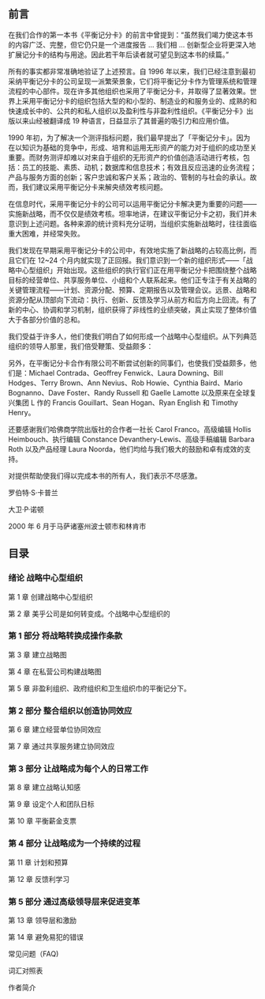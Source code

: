 ## 前言

在我们合作的第一本书《平衡记分卡》的前言中曾提到：“虽然我们竭力使这本书的内容广泛、完整，但它仍只是一个进度报告 ...  我们相 ... 创新型企业将更深入地扩展记分卡的结构与用途。因此若干年后读者就可望见到这本书的续篇。”

所有的事实都非常准确地验证了上述预言。自 1996 年以来，我们已经注意到最初采纳平衡记分卡的公司呈现一派繁荣景象，它们将平衡记分卡作为管理系统和管理流程的中心部件。现在许多其他组织也采用了平衡记分卡，并取得了显著效果。世界上采用平衡记分卡的组织包括大型的和小型的、制造业的和服务业的、成熟的和快速成长中的、公共的和私人组织以及盈利性与非盈利性组织。《平衡记分卡》出版以来山经被翻译成 19 种语言，日益显示了其普遍的吸引力和应用价值。

1990 年初，为了解决一个测评指标问题，我们最早提出了「平衡记分卡」。因为在以知识为基础的竞争中，形成、培育和运用无形资产的能力对于组织的成功至关重要。而财务测评却难以对来自于组织的无形资产的价值创造活动进行考核，包括：员工的技能、素质、动机；数据库和信息技术；有效且反应迅速的业务流程；产品与服务方面的创新；客户忠诚和客户关系；政治的、管制的与社会的承认。故而，我们建议采用平衡记分卡来解央绩效考核问题。

在信息时代，采用平衡记分卡的公司可以运用平衡记分卡解决更为重要的问题——实施新战略，而不仅仅是绩效考核。坦率地讲，在建议平衡记分卡之初，我们并未意识到上述问题。各种来源的统计资料充分证明，当组织实施新战略时，往往面临重大困难，并经常失败。

我们发现在早期采用平衡记分卡的公司中，有效地实施了新战略的占较高比例，而且它们在 12~24 个月内就实现了正回报。我们意识到一个新的组织形式——「战略中心型组织」开始出现。这些组织的执行官们正在用平衡记分卡把围绕整个战略目标的经营单位、共享服务单位、小组和个人联系起来。他们正专注于有关战略的关键管理流程——计划、资源分配、预算、定期报告以及管理会议。远景、战略和资源分配从顶部向下流动：执行、创新、反馈及学习从前方和后方向上回流。有了新的中心、协调和学习机制，组织获得了非线性的业绩突破，真止实现了整体价值大于各部分价值的总和。

我们受益于许多人，他们使我们明白了如何形成一个战略中心型组织。从下列典范组织的领导人那里，我们倍受鞭策、受益颇多：

另外，在平衡记分卡合作有限公司不断尝试创新的同事们，也使我们受益颇多，他们是：Michael Contrada、Geoffrey Fenwick、Laura Downing、Bill Hodges、Terry Brown、Ann Nevius、Rob Howie、Cynthia Baird、Mario Bognanno、Dave Foster、Randy Russell 和 Gaelle Lamotte 以及原来在全球复兴集团 L 作的 Francis Gouillart、Sean Hogan、Ryan English 和 Timothy Henry。

还要感谢我们哈佛商学院出版社的合作者一社长 Carol Franco。高级编辑 Hollis Heimbouch、执行编辑 Constance Devanthery-Lewis、高级手稿编辑 Barbara Roth 以及产品经理 Laura Noorda，他们均给与我们极大的鼓励和卓有成效的支持。

对提供帮助使我们得以完成本书的所有人，我们表示不尽感激。

罗伯特·S·卡普兰

大卫·P·诺顿

2000 年 6 月于马萨诸塞州波士顿市和林肯市

## 目录

### 绪论 战略中心型组织

第 1 章	创建战略中心型组织

第 2 章	美乎公司是如何转变成。个战略中心型组织的

### 第 1 部分 将战略转换成操作条款

第 3 章	建立战略图

第 4 章	在私营公司构建战略图

第 5 章	非盈利组织、政府组织和卫生组织巾的平衡记分下。

### 第 2 部分 整合组织以创造协同效应

第 6 章	建立经营单位协同效应

第 7 章	通过共享服务建立协同效应

### 第 3 部分 让战略成为每个人的日常工作

第 8 章	建立战略认知感

第 9 章	设定个人和团队日标

第 10 章	平衡薪金支票

### 第 4 部分 让战略成为一个持续的过程

第 11 章	计划和预算

第 12 章	反馈利学习

### 第 5 部分 通过高级领导层来促进变革

第 13 章	领导层和激励

第 14 章	避免易犯的错误

常见问题（FAQ)

词汇对照表

作者简介